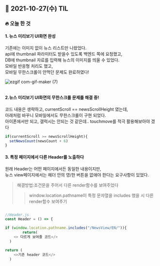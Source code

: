 ## 📆 2021-10-27(수) TIL

### 🔥 오늘 한 것<br>
 
 
#### 1. 뉴스 미리보기 UI화면 완성

기존에는 이미지 없이 뉴스 리스트만 나왔었다. <br>
api에 thumbnail 파라미터도 받을수 있도록 백엔드 쪽에 요청했고,<br>
DB에 thumbnail 자료를 입력해 뉴스의 이미지를 띄울 수 있었다.<br>
모바일 반응형 처리도 했고,<br>
모바일 무한스크롤이 안먹던 문제도 완료하였다!<br>


![ezgif com-gif-maker (7)](https://user-images.githubusercontent.com/29091608/139039481-0d779d72-bf39-4139-9260-f684c401d4b5.gif)

```javascript

```

#### 2.뉴스 미리보기 UI화면의 무한스크롤 문제를 해결 중! 
코드 내용은 생략하고, currentScroll == newsScrollHeight 였는데,<br>
아래처럼 바꾸니 모바일에서도 무한스크롤이 구현 되었다.<br>
아이폰에서만 되고, 갤럭시는 안되는 것 같은데.. touchmove를 적극 활용해보아야 겠다

```javascript
if(currentScroll >= newsScrollHeight){
  setNewsCount(newsCount + 6)
}	 
 ```


#### 3. 특정 페이지에서 다른 Header를 노출하다 
원래 Header는 어떤 페이지에서든 동일한 내용이지만,<br>
뉴스 view페이지에서는 헤더 안의 영/한 버튼을 없애야 한다는 요구사항이 있었다.<br>
> 해결방법:조건문을 주어서 다른 render함수를 보여주었다<br>
>> window.location.pathname이 특정 문자열을 includes 했을 시 다른 render함수 보여주기

```javascript

//Header.js
const Header = () => {

if (window.location.pathname.includes("/NewsView/EN/")){
		return(
	<> 다르게 보여줄 코드</>
  )

return (
	<>기존 header 코드</>
  )
```



